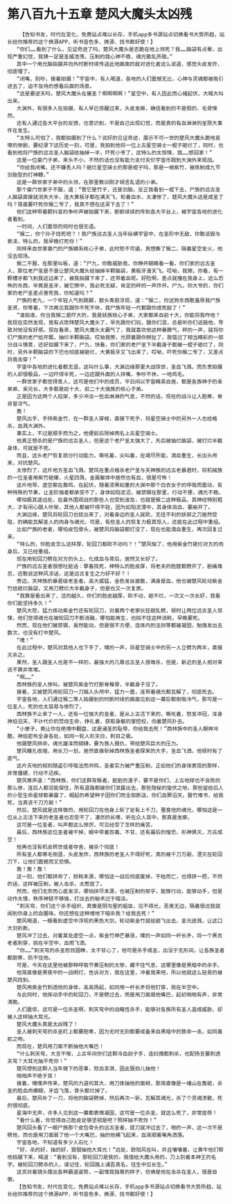 # 第八百九十五章 楚风大魔头太凶残
        【告知书友，时代在变化，免费站点难以长存，手机app多书源站点切换看书大势所趋，站长给你推荐的这个换源APP，听书音色多、换源、找书都好使！】
       “你们……看到了什么，见证奇迹了吗，楚风大魔头是否跪在地上领死？我……脑袋有点晕，出现严重幻觉，我猜一定是圣威浩荡，压制的我心神不稳，魂光散乱所致。”
       其中一个用光脑拍摄并向外时断时续传送此地画面的敌对进化者这么说道，感觉头皮发炸，彻底懵了。
       “闭嘴，别吵，接着拍摄！”宇宙中，有人喝道，各地的人们震撼无比，心神与灵魂都被吸引进去了，迫不及待的想看后面的场景。
       “这是要逆天吗，楚风大魔头在屠圣？啊啊啊啊！”星空中，有人因此而心绪起伏，大喊大叫出来。
       大渊外，有很多人在拍摄，有人早已惊醒过来，头皮发麻，确信看到的不是假的，毛骨悚然。
       还有人通过各大平台的反馈，也意识到，不是自己出现幻觉，而是真的有血淋淋的圣殒大事件在发生。
       “太特么可怕了，我都拍摄到了什么？说好的见证奇迹，展示不可一世的楚风大魔头跪地哀嚎的惨剧，要纪录下这历史一刻，可是，我拍到他将一位上古星空骑士一棍子砸烂了，同时，也看到他将尸族的远古圣人脑袋给抽掉一半，吓死小爷了，这特么的太惊悚，我……想回家！”
       这是一位豪门子弟，来头不小，不然的话也没有能力支付天价宇宙币跑到大渊外来观战。
       “你给我闭嘴，还不嫌丢人吗？砸烂星空骑士的那是棍子吗，那是一根紫竹，被炼制成九节剑胎型的打神鞭。”
       这是一群世家子弟中的头领，在那里教训刚才胡言乱语的小弟。
       那个豪门世家子不服，道：“管它是竹子，还是剑胎，反正我看到一棍下去，尸族的远古圣人脑袋直接就消失大半，连大黄板牙都在满天飞，和着血水，太凄惨了，楚风大魔头这是成圣了吗？简直要吓死你猴二爷了，我真不想在这呆下去了！”
       他们这种带着颤抖音的争吵声被拍摄下来，断断续续的传到各大平台上，被宇宙各地的进化者看到。
       一时间，人们震惊的同时也很无语。
       “猴二，你个孙子找死吧？！我尸族远古圣人当年纵横宇宙中，在圣阶中无敌，你敢诋毁与亵渎，特么的，我早晚打死你！”
       同样来自世家豪门的尸族嫡系核心子弟，此时怒不可遏，真想撕了猴二，隔着星空发火，他没去现场。
       猴二不服，在那里叫板，道：“尸九，你敢威胁我，你睁开眼睛看一看，你们家的远古圣人，那位老尸圣是不是让楚风大魔头给抽掉半颗脑袋，黄板牙漫天飞。哎呦，我擦，你看，有一颗槽牙都飞到我这边来了，被我拍摄下来了，还带着血呢。好险啊，差点就撞在我身上，这么恐怖的东西，毕竟是圣牙，被它擦中，我必死无疑，肯定的砰的一声炸开。尸九，你大爷的，你们家的老尸圣差点害死我，你知道吗？”
       尸族的老九，一个年轻人气到跳脚，额头青筋浮现，道：“猴二，你这狗东西敢羞辱我尸族圣贤，你等着，下次再见我跟你不死不休，我尸族年轻一代都跟你成死敌了！”
       “谁拍谁，你当我猴二是吓大的，我是妖族核心子弟，大家都来自前十大，你能将我咋地？我现在突然发现，我有点崇拜楚风大魔头了，早先跟你们玩，跟你们混，总是听你们诋毁他，导致对他没有好感。现在看来，楚风大魔头太霸气了，我就喜欢他这种暴脾气，砰的一声，就将你们尸族的老尸给开瓢，抽烂半颗脑袋。哎呦我擦，光顾着跟你掰扯了，我错过了相当精彩的一部分战斗情景，还好拍摄下来了，尸九，快看，你们家的老尸圣下半截身子都被一棍子砸烂了，同时，另外半颗脑袋的下巴也彻底被砸烂，大黄板牙又飞出来了，哎呦，吓死你猴二爷了，又差点将我击穿！”
       宇宙中各地的进化者都无语，这叫什么事，大渊边缘那里大战惊世，圣血飞溅，而负责拍摄的人却很极品，一边吓得半死，一边还跟外面的人拌嘴，争吵不休，一地鸡毛。
       一群世家子都觉得丢人，这可是他们中的成员，平日间以宇宙精英自居，都是各族神子的亲弟弟、亲兄长，大多都是前十大、前二十大强族的核心子弟。
       正是因为这两个人掐架，多少冲淡一些血淋淋的气息，不然的话，现在的战斗让人胆寒，脊背冒凉气。
       轰！
       楚风出手，手持紫金竹，在一群圣人穿梭，直接下死手，将星空骑士中的另外一人也给格杀，血溅大渊外。
       事实上，不过是顺手而为之，他便前后除掉两名上古星空骑士。
       他真正想杀的是尸族的远古圣人，但是这个老尸圣太强大了，先后被抽烂脑袋，被打烂半截身体，可就是不死。
       而且，这头老尸恢复部分行动能力，嘶吼着，尖叫着，在竭尽所能，滴血重生，长出头颅来，对抗楚风。
       太惨烈了，这片地方圣血飞溅，楚风在重点格杀老尸圣与天神族的远古老暴君时，将机械族的一位圣者用紫竹砸爆，火星四溅，金属躯体中居然也有血，很是可怖！
       这片地带，虚空都在轰鸣，在起伏，随着漆黑如墨的大渊中那个白衣女子的呼吸而震动，有种特殊的节奏，让圣阶强者都承受不了，身体如陷泥沼，被禁锢在那里，行动不便，魂光不稳。
       哪怕极其遥远处，在最外围观战的那些人也受到波及，也就是猴二这种极品，其神经特别粗大，才有闲心跟人吵架，其他人都被吓得不轻，因为如陷泥潭中，其身体淌血，要崩开了。
       大渊边缘，楚风将轮回刀也拔出来了，对着身边的圣人就砍，无往不利的妖邪之刀居然受阻，的确能瓦解圣人的肉身与魂光，可是，有些圣人的恢复力极其惊人，还能在此过程中重组。
       比如尸族的老者，哪怕皮包骨头，被楚风将脑袋都打没了，现在也能滴血重生，再次回复过来。
       “特么的，你脸皮怎么这样厚，轮回刀都砍不动吗？！”楚风恼了，他用紫金竹砸烂对方的肉身后，又已经重组。
       现在用轮回刀劈在对方的头上，化成血与骨后，居然又长好了。
       尸族的远古圣者很想吐脏话：孽畜找死，神特么的脸皮厚，将老夫的脸膛都劈开了，剧痛难忍，还敢说这种风凉话，这是远古复生之力好不好？！
       旁边，天神族的暴君级老圣者，高大威猛，金色发丝披散，满身是血，他也被楚风轮动紫金竹给砸烂脑袋，又用刀劈烂大半截身子，但是也又一次复原。
       “我算是看出来了，活的越久，你们的脸皮越厚，砍不动，砸不烂，一次又一次长好，我看你们能坚持多久！”
       楚风大怒，猛力挥动紫金竹还有轮回刀，对着两个老家伙狂砸乱劈，顿时让两位远古圣人惊悚，他们觉得魂光在被轮回刀不断消融，哪怕能再生，也挡不住这种消耗，早晚要死。
       然而，现在他们被禁锢，虽然能动，但是很不方便，连体内的法则等都被凝固，勉强发出去数次，也没有打中楚风。
       “噗！”
       在此过程中，楚风对其他人也下手了，噗的一声，将星空骑士中的另一人立劈为两半，直接灭杀之。
       果然，圣人跟圣人也是不一样的，最强大的几尊远古圣人很难杀，但是，新近的圣人相对来说不算非常难。
       “啊……”
       西林族的圣人惨叫，被楚风紫金竹打断脊椎骨，半截身子没了。
       接着，又被楚风用轮回刀一刀插入头颅中，猛力一震，连带着魂光都瓦解了，彻底死去。
       宇宙各地，人们通过猴二等人拍摄到的时断时续的画面见到这一幕后都倒吸冷气，那可是一位圣人，死的也太容易与惨烈了。
       西林族不止来了一人，还有一位强大的圣者，是从上古活下来的，嘶吼着，怒发冲冠，浑身神焰滔天，不计代价的焚烧生命，挣扎着，获取身躯的掌控权，向着楚风扑去。
       “小崽子，竟让你在绝境中翻盘，这是诸圣的耻辱，你给我去死！”西林族中的圣人眼神冷酷，神焰密布全身各处，如同一轮人形天日，刺目之极。
       他跟楚风拼命，魂光雄浑而磅礴，要为族人报仇，带给楚风巨大的压力。
       楚风瞳孔收缩，用长刀一划，居然直接斩掉西林族圣者探来的大手，圣血飞洒，他顿时有了底气。
       这片天地的规则随盗引呼吸法而共鸣，圣者实力被严重压制，正如他们的身体表现的那样，非常僵硬，行动不迅疾。
       楚风寒声道：“西林族，你们这群背叛者，脏脏的渣子，要不是你们，上古地球也不会败的那么惨，连后人都没能保住，所有退路都被你们泄露出去，那些隐秘的蛰伏之地，那些留给后人的小型生命星球都暴露了，崛起的希望种子因你们而全部断送，你们血罪滔天，罄竹难书，给我死，当真该千刀万剐！”
       然后，楚风就是这样做的，用轮回刀在他身上斩了足有上千刀，蚕食他的魂光，哪怕这是一位从上古活下来的老圣者也忍受不了，凄厉的长嚎，听在众人耳中，那真是发瘆。
       这可是一位圣者，叫声都这么惨厉，可见经受了怎样的痛苦。
       最后，西林族这位圣者被干掉，眼中带着怨毒、不甘、还有最后的惶恐，形神俱灭，万古成空！
       他再也没有机会转世或者夺舍，被杀个彻底！
       所有圣人都寒毛倒竖，头皮发炸，西林族的老圣人不得好死，真的被千刀万剐，湮灭在轮回刀下，让他们震撼而又恐惧。
       轰！轰！轰！
       这一刻，他们都拼命了，损耗本源，哪怕这一战后彻底废掉，干枯而亡，也得拼一把，不然的话，这样被压制，被人击杀，太憋屈了。
       然而，他们无奈而心底发凉，哪怕拼尽本源，也被压制的邪乎，能够行动，能够动手，但是动作太慢，秩序神链不够强，打出去的秘术过于暗淡。
       “刺天穹，你们这个杀手组织，真像是阴沟里的蛆虫，见不得光，恶臭无边，隔着很远我就闻到你身上的血腥味，你还想在这种境地下暗杀我？给我去死！”
       楚风喝道，一眼看到虚空中浮现的黑色大剑，轮动紫金竹就给砸飞出去，圣光迸溅，让这口大剑折断。
       楚风冲了过去，对着某处虚空一点，紫金竹神芒暴涨，噗的一声如同一杆长矛，将一个黑衣老者刺穿，挑在半空中，血雨飞洒。
       “你……”刺天穹的杀圣怒目圆睁，太不甘心了，他可是杀手成圣，出没于无形间，让各族圣者都胆寒，防不住他。
       可是，今天在这里他被那种呼吸节奏压制的太惨，藏不住气息，这哪里像是黑暗中的杀手。
       他简直像是黑夜中的一战明灯，告诉对方，我在这里，冲着我来吧，所以他就这么轻易的被楚风找到。
       楚风用紫金竹刺透他的身体，高高扬起，如同用一杆长矛将他钉穿，挑在半空中。
       与此同时，他挥动手中的轮回刀，不是劈过去，而是用刀面扇他嘴巴，起初啪啪有声，非常清脆。
       人们震惊，这可是一位杀圣啊，刺天穹中的战略性杀手，能够对各族所有圣人造成威胁，却被人这样抽大耳光。
       楚风大魔头真是太凶残了！
       圣人被刺天穹的杀圣盯上都要胆寒，因为无时无刻都要戒备来自黑暗中的致命一击，如同毒蛇之吻。
       而现在，楚风用刀面不断抽他大嘴巴！
       “什么刺天穹，大言不惭，上古年间你们这群冷血刽子手，连妇孺都刺杀，也配扬言要刺透天穹？大耳光抽不死你！”
       楚风想到这群人当年做下的恶事，怒血澎湃，因此狠劲儿抽他！
       啪啪声不绝于耳！
       接着，噗噗声传来，楚风的力道何其大，用刀体抽他的面颊，那简直像是一堵山在轰砸，杀圣的脸血肉模糊，牙齿飞落，骨头都烂掉了。
       最后，楚风补了一刀，将他的脑袋劈掉，然后再次一斩，瓦解其魂光，杀了个灵魂溃散，死的很彻底。
       星海中无声，许多人见到这一幕都表情凝固，这可是一位杀圣，就这么死了，非常屈辱！
       “看什么看，你觉得自己脸皮足够坚韧是吧？照样抽不死你！”
       楚风回头看了一眼尸族那个皮包骨头的远古圣者，提刀就冲过去了，啪的一声，这一次不是劈他，而也是用刀面扇了他一个大嘴巴，抽的他横飞起来，血液顺着嘴角洒落。
       宇宙各地，不知道有多少人石化！
       “好，杀的好，抽的好，狠狠抽他大耳光！”远处，欧阳风在叫，并且嚷嚷着，让黄牛他们帮他拍摄下来，喊道：“看到没有，那轮回刀是我的，我借给大魔头用的，刀上刻着本神王的名字。被轮回刀劈杀的人，请记住，轮回路上诵吾真名，往生中见长生。”
       这货对着镜头摆出各种霸道姿势，一副惟我独尊的样子，仿佛是他在击杀在圣人，很是自傲。
       【告知书友，时代在变化，免费站点难以长存，手机app多书源站点切换看书大势所趋，站长给你推荐的这个换源APP，听书音色多、换源、找书都好使！】